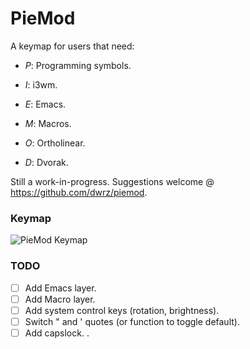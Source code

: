 PieMod
======

A keymap for users that need:

- *P*: Programming symbols.

- *I*: i3wm.

- *E*: Emacs.

- *M*: Macros.

- *O*: Ortholinear.

- *D*: Dvorak.

Still a work-in-progress. Suggestions welcome @ https://github.com/dwrz/piemod.

### Keymap

![PieMod Keymap](./keymap.png)

### TODO

- [ ] Add Emacs layer.
- [ ] Add Macro layer.
- [ ] Add system control keys (rotation, brightness).
- [ ] Switch " and ' quotes (or function to toggle default).
- [ ] Add capslock.
.
